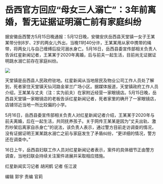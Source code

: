 # 岳西官方回应“母女三人溺亡”：3年前离婚，暂无证据证明溺亡前有家庭纠纷

据安徽岳西警方5月15日晚通报：5月12日晚，安徽安庆岳西县天堂镇一女子王某某带分别8岁、2岁的两女儿外出，当晚11时40分许，王某某用从家中携带的绳带，将两女儿与自己缠缚后投河溺水身亡。5月16日，岳西县委宣传部相关负责人告诉红星新闻记者，王某某于2020年离婚，后与前夫一起生活，目前尚无证据证明跳水溺亡前存在家庭纠纷。

![](https://inews.gtimg.com/om_bt/O2Sf9AkDxu0an5DNncbjWwMi77n_HlBAY6cUmzl1MnbfEAA/1000)

天堂镇是岳西县人民政府驻地。红星新闻从当地居民及物业公司工作人员处了解到，死者家住天堂镇天仙河路金翠兰广场小区。据媒体报道，天堂镇政府工作人员介绍，王某某与丈夫（注：实为前夫）在家附近经营一家眼镜店。5月15日晚，岳西县天堂镇一家眼镜店的老板告诉红星新闻记者，死者家里的确开了一家眼镜店，店铺邻近当地一所比较偏的小学。

5月16日，岳西县委宣传部相关负责人对红星新闻记者介绍，王某某于2020年与前夫离婚，后在一起生活，共同抚养孩子。关于网传王某某是因为“丈夫出轨、激烈吵架后离家自杀身亡”的说法，该负责人表示，通过警方目前走访调查的情况，没有证据证明王某某跳水溺亡之前与家庭发生了矛盾纠纷，“更详细的情况，警方还在调查中。”

16日上午，岳西县妇联工作人员对红星新闻记者表示，案件的具体细节正由警方调查，当地妇联会持续关注案件进展并采取相应措施。

红星新闻实习记者 胡闲鹤 记者 任江波

编辑 郭宇 责编 官莉

